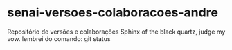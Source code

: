 # senai-versoes-colaboracoes-andre
Repositório de versões e colaborações
Sphinx of the black quartz, judge my vow.
lembrei do comando: git status